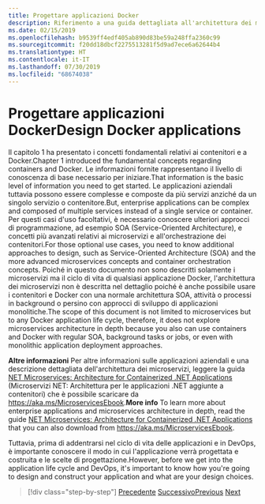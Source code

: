 ```yaml
---
title: Progettare applicazioni Docker
description: Riferimento a una guida dettagliata all'architettura dei microservizi, argomento non trattato nel dettaglio nella presente guida.
ms.date: 02/15/2019
ms.openlocfilehash: b9539ff4edf405ab890d83be59a248ffa2360c99
ms.sourcegitcommit: f20dd18dbcf2275513281f5d9ad7ece6a62644b4
ms.translationtype: HT
ms.contentlocale: it-IT
ms.lasthandoff: 07/30/2019
ms.locfileid: "68674038"
---
```

# <a name="design-docker-applications"></a><span data-ttu-id="34786-103">Progettare applicazioni Docker</span><span class="sxs-lookup"><span data-stu-id="34786-103">Design Docker applications</span></span>

<span data-ttu-id="34786-104">Il capitolo 1 ha presentato i concetti fondamentali relativi ai contenitori e a Docker.</span><span class="sxs-lookup"><span data-stu-id="34786-104">Chapter 1 introduced the fundamental concepts regarding containers and Docker.</span></span> <span data-ttu-id="34786-105">Le informazioni fornite rappresentano il livello di conoscenza di base necessario per iniziare.</span><span class="sxs-lookup"><span data-stu-id="34786-105">That information is the basic level of information you need to get started.</span></span> <span data-ttu-id="34786-106">Le applicazioni aziendali tuttavia possono essere complesse e composte da più servizi anziché da un singolo servizio o contenitore.</span><span class="sxs-lookup"><span data-stu-id="34786-106">But, enterprise applications can be complex and composed of multiple services instead of a single service or container.</span></span> <span data-ttu-id="34786-107">Per questi casi d'uso facoltativi, è necessario conoscere ulteriori approcci di programmazione, ad esempio SOA (Service-Oriented Architecture), e concetti più avanzati relativi ai microservizi e all'orchestrazione dei contenitori.</span><span class="sxs-lookup"><span data-stu-id="34786-107">For those optional use cases, you need to know additional approaches to design, such as Service-Oriented Architecture (SOA) and the more advanced microservices concepts and container orchestration concepts.</span></span> <span data-ttu-id="34786-108">Poiché in questo documento non sono descritti solamente i microservizi ma il ciclo di vita di qualsiasi applicazione Docker, l'architettura dei microservizi non è descritta nel dettaglio poiché è anche possibile usare i contenitori e Docker con una normale architettura SOA, attività o processi in background o persino con approcci di sviluppo di applicazioni monolitiche.</span><span class="sxs-lookup"><span data-stu-id="34786-108">The scope of this document is not limited to microservices but to any Docker application life cycle, therefore, it does not explore microservices architecture in depth because you also can use containers and Docker with regular SOA, background tasks or jobs, or even with monolithic application deployment approaches.</span></span>

<span data-ttu-id="34786-109">**Altre informazioni** Per altre informazioni sulle applicazioni aziendali e una descrizione dettagliata dell'architettura dei microservizi, leggere la guida [NET Microservices: Architecture for Containerized .NET Applications](../../microservices/index.md) (Microservizi NET: Architettura per le applicazioni .NET aggiunte a contenitori) che è possibile scaricare da <https://aka.ms/MicroservicesEbook>.</span><span class="sxs-lookup"><span data-stu-id="34786-109">**More info** To learn more about enterprise applications and microservices architecture in depth, read the guide [NET Microservices: Architecture for Containerized .NET Applications](../../microservices/index.md) that you can also download from <https://aka.ms/MicroservicesEbook>.</span></span>

<span data-ttu-id="34786-110">Tuttavia, prima di addentrarsi nel ciclo di vita delle applicazioni e in DevOps, è importante conoscere il modo in cui l'applicazione verrà progettata e costruita e le scelte di progettazione.</span><span class="sxs-lookup"><span data-stu-id="34786-110">However, before we get into the application life cycle and DevOps, it's important to know how you're going to design and construct your application and what are your design choices.</span></span>

>[!div class="step-by-step"]
><span data-ttu-id="34786-111">[Precedente](index.md)
>[Successivo](common-container-design-principles.md)</span><span class="sxs-lookup"><span data-stu-id="34786-111">[Previous](index.md)
[Next](common-container-design-principles.md)</span></span>
